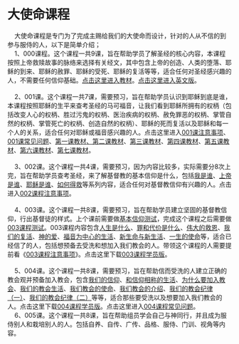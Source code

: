 # 大使命课程



<p>&nbsp; &nbsp; 大使命课程是专门为了完成主赐给我们的大使命而设计，针对的人从不信的到参与服侍的人，以下是简单介绍；<br />
&nbsp; &nbsp; 1、000课程。这个课程一共9课，旨在帮助学员了解圣经的核心内容，本课程按照上帝救赎故事的脉络来选择有关经文，其中包含上帝的创造、人类的堕落、耶稣的到来、耶稣的赦罪、耶稣的受死、耶稣的复活等等，适合任何对圣经感兴趣的人，不需要任何信仰基础。<a href="https://www.simai.life/node/12674">点击这里进入教材</a>。<a href="https://www.simai.life/node/12956">点击这里进入英文版</a>。<br />
<br />
&nbsp; &nbsp; 2、001课。这个课程一共7课，需要预习，旨在帮助学员认识到耶稣到底是谁，本课程按照耶稣的生平来查考圣经的马可福音，让我们看到耶稣所拥有的权柄（包括改变人心的权柄、胜过污鬼的权柄、医治疾病的权柄、赦免罪恶的权柄、掌管自然的权柄、掌管死亡的权柄、创造自然的权柄）、耶稣的死而复活以及耶稣和每一个人的关系，适合任何对耶稣或福音感兴趣的人。点击这里进入<a href="https://www.simai.life/node/12852">001课注意事项</a>、<a href="https://www.simai.life/node/12915">001课常见问题</a>、<a href="https://www.simai.life/node/12856">第一课教材</a><a href="https://www.simai.life/node/12857">、第二课教材</a>、<a href="https://www.simai.life/node/12858">第三课教材</a>、<a href="https://www.simai.life/node/12859">第四课教材</a>、<a href="https://www.simai.life/node/12860">第五课教材</a>、<a href="https://www.simai.life/node/12861">第六课教材</a>、<a href="https://www.simai.life/node/12862">第七课教材</a>。<br />
&nbsp;<br />
&nbsp; &nbsp; 3、002课。这个课程一共4课，需要预习，因为内容比较多，实际需要分8次上完，旨在帮助学员查考圣经，来了解基督教的基本信仰是什么，包括<a href="https://www.simai.life/node/12864">我是谁</a>、<a href="https://www.simai.life/node/12865">上帝是谁</a>、<a href="https://www.simai.life/node/12866">耶稣是谁</a>、<a href="https://www.simai.life/node/12867">如何得救</a>等系列内容，适合任何对基督教信仰有兴趣的人。点击进入<a href="https://www.simai.life/node/12891">002课程注意事项</a>。<br />
&nbsp;<br />
&nbsp; &nbsp; 4、003课。这个课程一共8课，需要预习，旨在帮助学员建立坚固的基督教信仰，行出基督徒的样式。上个课前需要做<a href="/node/12835">基本信仰测试</a>，完成这个课程之后需要做<a href="https://www.simai.life/node/12836">003课程测试</a>。003课程内容包含<a href="https://www.simai.life/node/12868">人生是什么</a>、<a href="https://www.simai.life/node/12872">罪和代价是什么</a>、<a href="https://www.simai.life/node/12869">伟大的救恩</a>、<a href="https://www.simai.life/node/12873">我们的复活</a>、<a href="https://www.simai.life/node/12871">神的爱</a>、<a href="https://www.simai.life/node/12874">福音为中心的生活</a>、<a href="https://www.simai.life/node/12875">新生命与新生活</a>、<a href="https://www.simai.life/node/12870">一生的使命</a>等，适合已经信了的人，包括想预备去受洗和想加入我们教会的人。带领这个课程的人需要提前看《<a href="https://www.simai.life/node/12895">003课程注意事项</a>》。点击这里下载<a href="https://pan.baidu.com/s/1RRiM8OSiXCzjT59_zwGjrA">003课程学员版</a>。<br />
&nbsp;<br />
&nbsp; &nbsp; 5、004课。这个课程一共8课，需要预习，旨在帮助信而受洗的人建立正确的教会观并预备加入教会，包含<a href="https://www.simai.life/node/12886">我们的信仰</a>、<a href="https://www.simai.life/node/12887">和信仰相称的生活</a>、<a href="https://www.simai.life/node/12883">为什么要加入教会</a>、<a href="https://www.simai.life/node/12884">我们的教会生活</a>、<a href="https://www.simai.life/node/12885">我们教会的使命</a>、<a href="https://www.simai.life/node/12888">我们教会的介绍</a>、<a href="https://www.simai.life/node/12889">我们的教会纪律</a><a href="/node/12889">（一）</a>、<a href="/node/25998">我们的教会纪律（二）</a>等等，适合那些要受洗以及想要加入我们教会的人。点击这里下载<a href="https://pan.baidu.com/s/1RRiM8OSiXCzjT59_zwGjrA">004课程学员版</a>。点击这里进入<a href="https://www.simai.life/node/12929">004课程常见问题</a>。<br />
&nbsp; &nbsp; 6、005课。这个课程一共8课，旨在帮助组员学会自己与神同行，并且成为服侍别人和栽培别人的人。包括自养、自传、广传、品格、服侍、门训、视角等内容。</p>